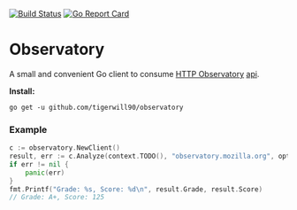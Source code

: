 [![Build Status](https://www.travis-ci.com/tigerwill90/observatory.svg?token=vig1YafE12hJt82nEwq2&branch=master)](https://www.travis-ci.com/tigerwill90/observatory)
[![Go Report Card](https://goreportcard.com/badge/github.com/tigerwill90/observatory)](https://goreportcard.com/report/github.com/tigerwill90/observatory)

# Observatory
A small and convenient Go client to consume [HTTP Observatory](https://observatory.mozilla.org/) [api](https://github.com/mozilla/http-observatory/blob/master/httpobs/docs/api.md).

**Install:**
````
go get -u github.com/tigerwill90/observatory
````

### Example
````go
c := observatory.NewClient()
result, err := c.Analyze(context.TODO(), "observatory.mozilla.org", option.ForceRescan(true), option.WaitFinished(true, 5*time.Second))
if err != nil {
    panic(err)
}
fmt.Printf("Grade: %s, Score: %d\n", result.Grade, result.Score)
// Grade: A+, Score: 125
````